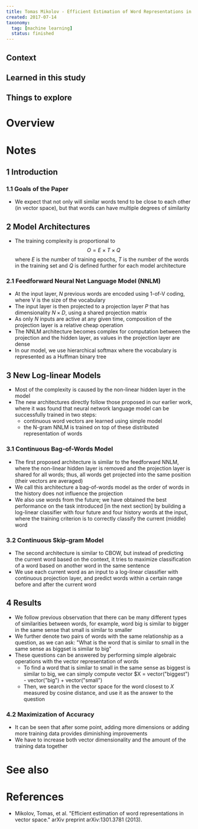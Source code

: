 ```yaml
---
title: Tomas Mikolov - Efficient Estimation of Word Representations in Vector Space (2013)
created: 2017-07-14
taxonomy:
  tag: [machine learning]
  status: finished
---
```


## Context

## Learned in this study

## Things to explore

# Overview

# Notes
## 1 Introduction
### 1.1 Goals of the Paper
* We expect that not only will similar words tend to be close to each other (in vector space), but that words can have multiple degrees of similarity

## 2 Model Architectures
* The training complexity is proportional to
$$
O = E \times T \times Q
$$
where $E$ is the number of training epochs, $T$ is the number of the words in the training set and $Q$ is defined further for each model architecture

### 2.1 Feedforward Neural Net Language Model (NNLM)
* At the input layer, $N$ previous words are encoded using 1-of-V coding, where V is the size of the vocabulary
* The input layer is then projected to a projection layer $P$ that has dimensionality $N \times D$, using a shared projection matrix
* As only $N$ inputs are active at any given time, composition of the projection layer is a relative cheap operation
* The NNLM architecture becomes complex for computation between the projection and the hidden layer, as values in the projection layer are dense
* In our model, we use hierarchical softmax where the vocabulary is represented as a Huffman binary tree

## 3 New Log-linear Models
* Most of the complexity is caused by the non-linear hidden layer in the model
* The new architectures directly follow those proposed in our earlier work, where it was found that neural network language model can be successfully trained in two steps:
	* continuous word vectors are learned using simple model
	* the N-gram NNLM is trained on top of these distributed representation of words

### 3.1 Continuous Bag-of-Words Model
* The first proposed architecture is similar to the feedforward NNLM, where the non-linear hidden layer is removed and the projection layer is shared for all words; thus, all words get projected into the same position (their vectors are averaged)
* We call this architecture a bag-of-words model as the order of words in the history does not influence the projection
* We also use words from the future; we have obtained the best performance on the task introduced [in the next section] by building a log-linear classifier with four future and four history words at the input, where the training criterion is to correctly classify the current (middle) word

### 3.2 Continuous Skip-gram Model
* The second architecture is similar to CBOW, but instead of predicting the current word based on the context, it tries to maximize classification of a word based on another word in the same sentence
* We use each current word as an input to a log-linear classifier with continuous projection layer, and predict words within a certain range before and after the current word

## 4 Results
* We follow previous observation that there can be many different types of similarities between words, for example, word big is similar to bigger in the same sense that small is similar to smaller
* We further denote two pairs of words with the same relationship as a question, as we can ask: "What is the word that is similar to small in the same sense as biggset is similar to big"
* These questions can be answered by performing simple algebraic operations with the vector representation of words
	* To find a word that is similar to small in the same sense as biggest is similar to big, we can simply compute vector $X = vector("biggest") - vector("big") + vector("small")
	* Then, we search in the vector space for the word closest to $X$ measured by cosine distance, and use it as the answer to the question

### 4.2 Maximization of Accuracy
* It can be seen that after some point, adding more dimensions or adding more training data provides diminishing improvements
* We have to increase both vector dimensionality and the amount of the training data together

# See also

# References
* Mikolov, Tomas, et al. "Efficient estimation of word representations in vector space." arXiv preprint arXiv:1301.3781 (2013).
